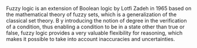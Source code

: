 Fuzzy logic is an extension of Boolean logic by Lotfi Zadeh in 1965 based on the
mathematical theory of fuzzy sets, which is a generalization of the classical set theory. B
y introducing the notion of degree in the verification of a condition, thus enabling a
condition to be in a state other than true or false, fuzzy logic provides a very valuable
flexibility for reasoning, which makes it possible to take into account inaccuracies and
uncertainties.
